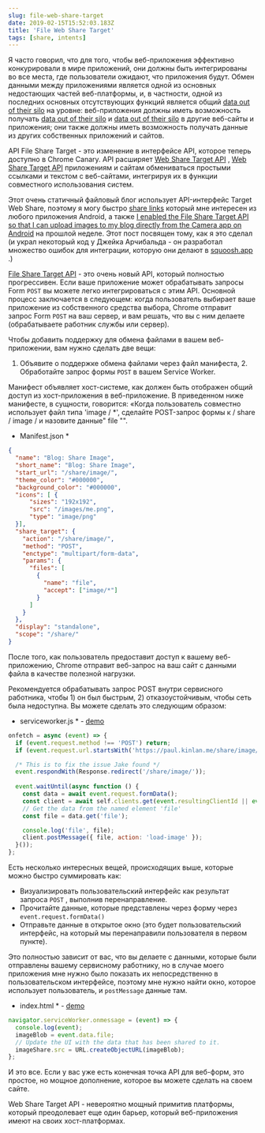 ```yaml
---
slug: file-web-share-target
date: 2019-02-15T15:52:03.183Z
title: 'File Web Share Target'
tags: [share, intents]
---
```


Я часто говорил, что для того, чтобы веб-приложения эффективно конкурировали в мире приложений, они должны быть интегрированы во все места, где пользователи ожидают, что приложения будут. Обмен данными между приложениями является одной из основных недостающих частей веб-платформы, и, в частности, одной из последних основных отсутствующих функций является общий [data out of their silo](/unintended-silos/) на уровне: веб-приложения должны иметь возможность получать [data out of their silo](/unintended-silos/) и [data out of their silo](/unintended-silos/) в другие веб-сайты и приложения; они также должны иметь возможность получать данные из других собственных приложений и сайтов.

API File Share Target - это изменение в интерфейсе API, которое теперь доступно в Chrome Canary. API расширяет [Web Share Target API](https://github.com/WICG/web-share-target/blob/master/docs/explainer.md) , [Web Share Target API](https://github.com/WICG/web-share-target/blob/master/docs/explainer.md) приложениям и сайтам обмениваться простыми ссылками и текстом с веб-сайтами, интегрируя их в функции совместного использования систем.

Этот очень статичный файловый блог использует API-интерфейс Target Web Share, поэтому я могу быстро [share links](/web-share-target-api/) который мне интересен из любого приложения Android, а также [I enabled the File Share Target API so that I can upload images to my blog directly from the Camera app on Android](/testing-file-share-target-from-camera/) на прошлой неделе. Этот пост посвящен тому, как я это сделал (и украл некоторый код у Джейка Арчибальда - он разработал множество ошибок для интеграции, которую они делают в [squoosh.app](https://squoosh.app/) .)

[File Share Target API](https://wicg.github.io/web-share-target/level-2/#example-3-manifest-webmanifest) - это очень новый API, который полностью прогрессивен. Если ваше приложение может обрабатывать запросы Form `POST` вы можете легко интегрироваться с этим API. Основной процесс заключается в следующем: когда пользователь выбирает ваше приложение из собственного средства выбора, Chrome отправит запрос Form `POST` на ваш сервер, и вам решать, что вы с ним делаете (обрабатываете работник службы или сервер).

Чтобы добавить поддержку для обмена файлами в вашем веб-приложении, вам нужно сделать две вещи:

1. Объявите о поддержке обмена файлами через файл манифеста, 2. Обработайте запрос формы `POST` в вашем Service Worker.

Манифест объявляет хост-системе, как должен быть отображен общий доступ из хост-приложения в веб-приложение. В приведенном ниже манифесте, в сущности, говорится: «Когда пользователь совместно использует файл типа &#39;image / *&#39;, сделайте POST-запрос формы к / share / image / и назовите данные&quot; file &quot;&quot;.

* Manifest.json *
```JSON
{
  "name": "Blog: Share Image",
  "short_name": "Blog: Share Image",
  "start_url": "/share/image/",
  "theme_color": "#000000",
  "background_color": "#000000",
  "icons": [ {
      "sizes": "192x192",
      "src": "/images/me.png",
      "type": "image/png"
  }],
  "share_target": {
    "action": "/share/image/",
    "method": "POST",
    "enctype": "multipart/form-data",
    "params": {
      "files": [
        {
          "name": "file",
          "accept": ["image/*"]
        }
      ]
    }
  },
  "display": "standalone",
  "scope": "/share/"
}
```

После того, как пользователь предоставит доступ к вашему веб-приложению, Chrome отправит веб-запрос на ваш сайт с данными файла в качестве полезной нагрузки.

Рекомендуется обрабатывать запрос POST внутри сервисного работника, чтобы 1) он был быстрым, 2) отказоустойчивым, чтобы сеть была недоступна. Вы можете сделать это следующим образом:

* serviceworker.js * - [demo](/share/image/sw.js)

```Javascript
onfetch = async (event) => {
  if (event.request.method !== 'POST') return;
  if (event.request.url.startsWith('https://paul.kinlan.me/share/image/') === false) return;

  /* This is to fix the issue Jake found */
  event.respondWith(Response.redirect('/share/image/'));
  
  event.waitUntil(async function () {
    const data = await event.request.formData();
    const client = await self.clients.get(event.resultingClientId || event.clientId);
    // Get the data from the named element 'file'
    const file = data.get('file');

    console.log('file', file);
    client.postMessage({ file, action: 'load-image' });
  }());
};
```

Есть несколько интересных вещей, происходящих выше, которые можно быстро суммировать как:

* Визуализировать пользовательский интерфейс как результат запроса `POST` , выполнив перенаправление.
* Прочитайте данные, которые представлены через форму через `event.request.formData()`
* Отправьте данные в открытое окно (это будет пользовательский интерфейс, на который мы перенаправили пользователя в первом пункте).

Это полностью зависит от вас, что вы делаете с данными, которые были отправлены вашему сервисному работнику, но в случае моего приложения мне нужно было показать их непосредственно в пользовательском интерфейсе, поэтому мне нужно найти окно, которое использует пользователь, и `postMessage` данные там.

* index.html * - [demo](/share/image/index.html)

```Javascript
navigator.serviceWorker.onmessage = (event) => {
  console.log(event);
  imageBlob = event.data.file;
  // Update the UI with the data that has been shared to it.
  imageShare.src = URL.createObjectURL(imageBlob);
};
```

И это все. Если у вас уже есть конечная точка API для веб-форм, это простое, но мощное дополнение, которое вы можете сделать на своем сайте.

Web Share Target API - невероятно мощный примитив платформы, который преодолевает еще один барьер, который веб-приложения имеют на своих хост-платформах.
